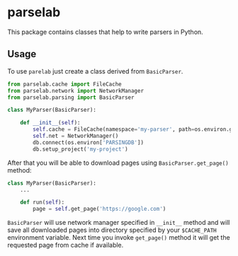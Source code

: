 # parselab

This package contains classes that help to write parsers in Python.

## Usage

To use `parelab` just create a class derived from `BasicParser`.

```python
from parselab.cache import FileCache
from parselab.network import NetworkManager
from parselab.parsing import BasicParser

class MyParser(BasicParser):

    def __init__(self):
        self.cache = FileCache(namespace='my-parser', path=os.environ.get('CACHE_PATH'))
        self.net = NetworkManager()
        db.connect(os.environ['PARSINGDB'])
        db.setup_project('my-project')
```

After that you will be able to download pages using `BasicParser.get_page()` method:

```python
class MyParser(BasicParser):
    ...

    def run(self):
        page = self.get_page('https://google.com')
```

`BasicParser` will use network manager specified in `__init__` method and will save all
downloaded pages into directory specified by your `$CACHE_PATH` environment variable.
Next time you invoke `get_page()` method it will get the requested page from cache
if available.